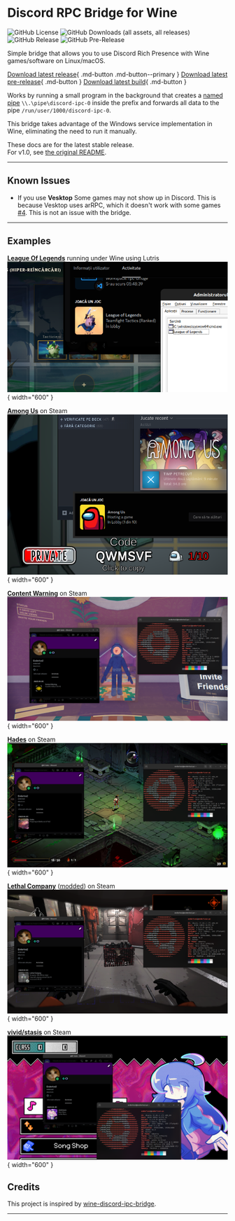 # Discord RPC Bridge for Wine

![GitHub License](https://img.shields.io/github/license/EnderIce2/rpc-bridge?style=for-the-badge)
![GitHub Downloads (all assets, all releases)](https://img.shields.io/github/downloads/EnderIce2/rpc-bridge/total?style=for-the-badge)
![GitHub Release](https://img.shields.io/github/v/release/EnderIce2/rpc-bridge?style=for-the-badge)
![GitHub Pre-Release](https://img.shields.io/github/v/release/EnderIce2/rpc-bridge?include_prereleases&style=for-the-badge&label=pre-release)

Simple bridge that allows you to use Discord Rich Presence with Wine games/software on Linux/macOS.

[Download latest release](https://github.com/EnderIce2/rpc-bridge/releases/latest/download/bridge.zip "Recommended"){ .md-button .md-button--primary }
[Download latest pre-release](https://github.com/EnderIce2/rpc-bridge/releases "Unstable builds with experimental features"){ .md-button }
[Download latest build](https://github.com/EnderIce2/rpc-bridge/actions/workflows/build.yml "Builds from the latest commits, here be dragons!"){ .md-button }

Works by running a small program in the background that creates a [named pipe](https://learn.microsoft.com/en-us/windows/win32/ipc/named-pipes) `\\.\pipe\discord-ipc-0` inside the prefix and forwards all data to the pipe `/run/user/1000/discord-ipc-0`.

This bridge takes advantage of the Windows service implementation in Wine, eliminating the need to run it manually.

These docs are for the latest stable release.  
For v1.0, see [the original README](https://github.com/EnderIce2/rpc-bridge/blob/v1.0/README.md).

---

## Known Issues

- If you use **Vesktop**
  Some games may not show up in Discord. This is because Vesktop uses arRPC, which it doesn't work with some games [#4](https://github.com/EnderIce2/rpc-bridge/issues/4#issuecomment-2143549407). This is not an issue with the bridge.

---

## Examples

[**League Of Legends**](https://www.leagueoflegends.com/en-us/) running under Wine using Lutris  
![image](assets/lutris_lol.png){ width="600" }

[**Among Us**](https://store.steampowered.com/app/945360/Among_Us/) on Steam  
![image](assets/steam_amongus.png){ width="600" }

[**Content Warning**](https://store.steampowered.com/app/2881650/Content_Warning/) on Steam  
![image](assets/contentwarning.png){ width="600" }

[**Hades**](https://store.steampowered.com/app/1145360/Hades/) on Steam  
![image](assets/hades.png){ width="600" }

[**Lethal Company**](https://store.steampowered.com/app/1966720/Lethal_Company/) ([modded](https://thunderstore.io/c/lethal-company/p/mrov/LethalRichPresence/)) on Steam  
![image](assets/lethalcompany.png){ width="600" }

[**vivid/stasis**](https://store.steampowered.com/app/2093940/vividstasis/) on Steam  
![image](assets/vividstasis.png){ width="600" }

## Credits

This project is inspired by [wine-discord-ipc-bridge](https://github.com/0e4ef622/wine-discord-ipc-bridge).

---
